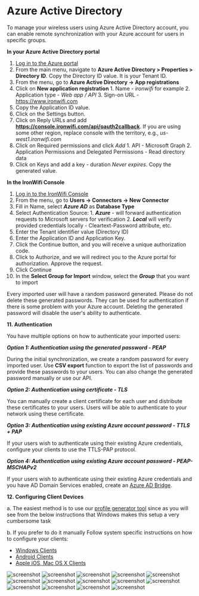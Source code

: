 # Azure Active Directory

To manage your wireless users using Azure Active Directory account, you can enable remote synchronization with your Azure account for users in specific groups.

**In your Azure Active Directory portal**

1. [Log in to the Azure portal](https://portal.azure.com)
2. From the main menu, navigate to **Azure Active Directory > Properties > Directory ID**. Copy the Directory ID value. It is your Tenant ID.
3. From the menu, go to **Azure Active Directory -> App registrations**
4. Click on **New application registration**
        1. Name - _ironwifi_ for example
        2. Application type - _Web app / API_
        3. Sign-on URL - https://www.ironwifi.com
5. Copy the Application ID value.
6. Click on the Settings button.
7. Click on Reply URLs and add **https://console.ironwifi.com/api/oauth2callback**. If you are using some other region, replace console with the territory, e.g., _us-west1.ironwifi.com_
8. Click on Required permissions and click _Add_
        1. API - Microsoft Graph
        2. Application Permissions and Delegated Permissions - Read directory data
9. Click on Keys and add a key - duration _Never expires_. Copy the generated value.

**In the IronWifi Console**

1. [Log in to the IronWifi Console](https://console.ironwifi.com/)
2. From the menu, go to **Users -> Connectors -> New Connector**
3. Fill in Name, select **_Azure AD_** as **Database Type**
4. Select Authentication Source:
        1. **_Azure_** - will forward authentication requests to Microsoft servers for verification
        2. **_Local_** will verify provided credentials locally - Cleartext-Password attribute, etc.
5. Enter the Tenant identifier value (Directory ID)
6. Enter the Application ID and Application Key.
7. Click the Continue button, and you will receive a unique authorization code.
8. Click to Authorize, and we will redirect you to the Azure portal for authorization. Approve the request.
9. Click Continue
10. In the **Select Group for Import** window, select the **_Group_** that you want to import

Every imported user will have a random password generated. Please do not delete these generated passwords. They can be used for authentication if there is some problem with your Azure account. Deleting the generated password will disable the user's ability to authenticate.

 

**11. Authentication**

You have multiple options on how to authenticate your imported users:

**_Option 1: Authentication using the generated password - PEAP_**

During the initial synchronization, we create a random password for every imported user. Use **CSV export** function to export the list of passwords and provide these passwords to your users. You can also change the generated password manually or use our API.

**_Option 2: Authentication using certificate - TLS_**

You can manually create a client certificate for each user and distribute these certificates to your users. Users will be able to authenticate to your network using these certificate.

**_Option 3: Authentication using existing Azure account password - TTLS + PAP_**

If your users wish to authenticate using their existing Azure credentials, configure your clients to use the TTLS-PAP protocol.

**_Option 4: Authentication using existing Azure account password - PEAP-MSCHAPv2_**

If your users wish to authenticate using their existing Azure credentials and you have AD Domain Services enabled, create an [Azure AD Bridge](https://www.ironwifi.com/azure-ad-authentication-peap-mschapv2/).

 

**12. Configuring Client Devices**

a. The easiest method is to use our [profile generator tool](https://www.ironwifi.com/wifi-profile-generator/) since as you will see from the below instructions that Windows makes this setup a very cumbersome task

b. If you prefer to do it manually Follow system specific instructions on how to configure your clients:

- [Windows Clients](https://www.ironwifi.com/windows-clients/)
- [Android Clients](https://www.ironwifi.com/android-clients/)
- [Apple iOS, Mac OS X Clients](https://www.ironwifi.com/ios-mac-os-clients/)


![screenshot](azure/azure1.png)
![screenshot](azure/azure2.png)
![screenshot](azure/azure3.png)
![screenshot](azure/azure4.png)
![screenshot](azure/azure5.png)
![screenshot](azure/azure6.png)
![screenshot](azure/azure7.png)
![screenshot](azure/azure8.png)
![screenshot](azure/azure9.png)
![screenshot](azure/azure10.png)
![screenshot](azure/azure11.png)
![screenshot](azure/azure12.png)
![screenshot](azure/azure13.png)
![screenshot](azure/azure14.png)

